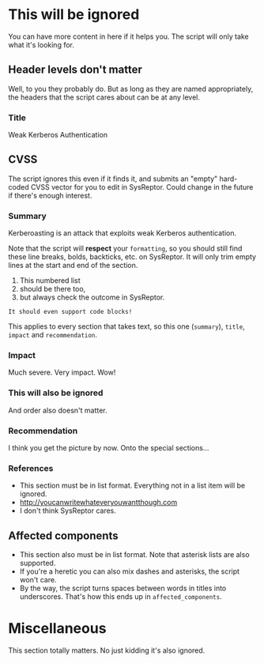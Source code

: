 
# This will be ignored
You can have more content in here if it helps you. The script will only take what it's looking for.

## Header levels don't matter
Well, to you they probably do. But as long as they are named appropriately, the headers that the script cares about can be at any level.

### Title
Weak Kerberos Authentication

## CVSS
The script ignores this even if it finds it, and submits an "empty" hard-coded CVSS vector for you to edit in SysReptor. Could change in the future if there's enough interest.

### Summary

Kerberoasting is an attack that exploits weak Kerberos authentication.

Note that the script will **respect** your `formatting`, so you should still find these line breaks, bolds, backticks, etc. on SysReptor. It will only trim empty lines at the start and end of the section.

1. This numbered list
2. should be there too,
3. but always check the outcome in SysReptor.

```
It should even support code blocks!
```

This applies to every section that takes text, so this one (`summary`), `title`, `impact` and `recommendation`.

### Impact
Much severe. Very impact. Wow!

### This will also be ignored
And order also doesn't matter.

### Recommendation
I think you get the picture by now. Onto the special sections...

### References
- This section must be in list format. Everything not in a list item will be ignored.
- http://youcanwritewhateveryouwantthough.com
- I don't think SysReptor cares.

## Affected components
* This section also must be in list format. Note that asterisk lists are also supported.
* If you're a heretic you can also mix dashes and asterisks, the script won't care.
* By the way, the script turns spaces between words in titles into underscores. That's how this ends up in `affected_components`.

# Miscellaneous
This section totally matters. No just kidding it's also ignored.
